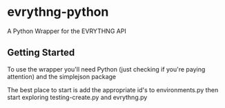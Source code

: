 # evrythng-python
A Python Wrapper for the EVRYTHNG API

## Getting Started

To use the wrapper you'll need Python (just checking if you're paying attention) and the simplejson package

The best place to start is add the appropriate id's to environments.py then start exploring testing-create.py and evrythng.py
